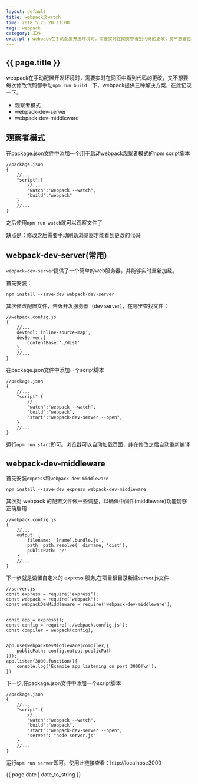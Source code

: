 ```yaml
---
layout: default
title: webpack之watch
time: 2018.5.25 20:11:00
tags: webpack
category: 工作
excerpt : webpack在手动配置开发环境时，需要实时在网页中看到代码的更改，又不想要每次修改代码都手动`npm run build`一下，webpack提供三种解决方案，在此记录一下。
---
```


<h2>{{ page.title }}</h2>

  webpack在手动配置开发环境时，需要实时在网页中看到代码的更改，又不想要每次修改代码都手动`npm run build`一下，webpack提供三种解决方案，在此记录一下。
  - 观察者模式
  - webpack-dev-server
  - webpack-dev-middleware
 
## 观察者模式
在package.json文件中添加一个用于启动webpack观察者模式的npm script脚本
```
//package.json
{
    //...
    "script":{
        //...
        "watch":"webpack --watch",
        "build":"webpack"
    }
    //...
}
```
之后使用`npm run watch`就可以观察文件了

缺点是：修改之后需要手动刷新浏览器才能看到更改的代码

## webpack-dev-server(常用)
`webpack-dev-server`提供了一个简单的web服务器，并能够实时重新加载。

首先安装：

```
npm install --save-dev webpack-dev-server
```
其次修改配置文件，告诉开发服务器（dev server），在哪里查找文件：

```
//webpack.config.js
{
    //...
    devtool:'inline-source-map',
    devServer:{
        contentBase:'./dist'
    },
    //...
}
```
在package.json文件中添加一个script脚本
```
//package.json
{
    //...
    "script":{
        //...
        "watch":"webpack --watch",
        "build":"webpack",
        "start":"webpack-dev-server --open",
    }
    //...
}
```
运行`npm run start`即可。浏览器可以自动加载页面，并在修改之后自动重新编译

## webpack-dev-middleware
首先安装`express`和`webpack-dev-middleware`
```
npm install --save-dev express webpack-dev-middleware
```
其次对 webpack 的配置文件做一些调整，以确保中间件(middleware)功能能够正确启用

```
//webpack.config.js
{
    //...
    output: {
        filename: '[name].bundle.js',
        path: path.resolve(__dirname, 'dist'),
        publicPath: '/'
    }
    //...
}
```
下一步就是设置自定义的 express 服务,在项目根目录新建server.js文件
```
//server.js
const express = require('express');
const webpack = require('webpack');
const webpackDevMiddleware = require('webpack-dev-middleware');


const app = express();
const config = require('./webpack.config.js');
const compiler = webpack(config);


app.use(webpackDevMiddleware(compiler,{
    publicPath: config.output.publicPath
}));
app.listen(3000,function(){
    console.log('Example app listening on port 3000!\n');
})
```
下一步,在package.json文件中添加一个script脚本
```
//package.json
{
    //...
    "script":{
        //...
        "watch":"webpack --watch",
        "build":"webpack",
        "start":"webpack-dev-server --open",
        "server": "node server.js"
    }
    //...
}
```
运行`npm run server`即可。使用此链接查看：http://localhost:3000

<p>{{ page.date | date_to_string }}</p>
